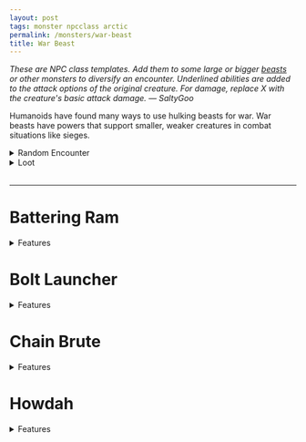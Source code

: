 ```yaml
---
layout: post
tags: monster npcclass arctic
permalink: /monsters/war-beast
title: War Beast
---
```


<span class="alchemy"> *These are NPC class templates. Add them to some large or bigger [beasts](https://saltygoo.github.io/list/monsters-beast) or other monsters to diversify an encounter. Underlined abilities are added to the attack options of the original creature. For damage, replace X with the creature's basic attack damage. — SaltyGoo* </span>

Humanoids have found many ways to use hulking beasts for war. War beasts have powers that support smaller, weaker creatures in combat situations like sieges.<br> 

<details markdown="1">
<summary>Random Encounter</summary>

1. **Monster:** 1 war beasts & 1D6 [soldiers](https://saltygoo.github.io/list/monsters-soldier) or [warriors](https://saltygoo.github.io/list/monsters-warrior).
1. **Lair:** A big corral with ominous chains anchered to a pole. <br>	&nbsp; OR <br>	**Omen:** War drums and beast screams.
1. **Spoor:** Trampled creature.
1. **Tracks:** Sound of war drums.
1. **Trace:** A lone hunter looking for cubs to train into war beasts.
1. **Trace:** Trampled house.
</details>

<details markdown="1">
<summary>Loot</summary>

Check on the original beasts stats.
</details>

<br>

---

# Battering Ram
<details markdown="1">
<summary>Features</summary>

The beast is equipped with an armored ramming device designed to destroy doors.

**Stats:** armor at least as chain.

<ins>Bash.</ins> The war beast makes an attack with disadvantage (2X), on a hit, the target is pushed probe. Objects take double damage from this attack.

<ins>Charge.</ins> The war beast pushes all creatures in its path. If they fail a save, they fall prone.
</details>

# Bolt Launcher
<details markdown="1">
<summary>Features</summary>

The beast is equipped with a small ballista. If the war beast does not have hands, a smaller creature is handling it.

**Stats:** unchanged.

<ins>Bolt Launch.</ins> The war beast makes a ranged attack against a target (x), it ignores armor. The war beast can then make a shove maneuvre on a adjacent target.
</details>


# Chain Brute
<details markdown="1">
<summary>Features</summary>

Weighted chains are attached to the war beast to cause maximum havok when it moves. When it makes a melee attack, up to two other nearby targets must save or fall prone.

**Stats:** unchanged.
</details>

# Howdah
<details markdown="1">
<summary>Features</summary>

The war beast is topped with a platform from which creatures can attack safely.

**Stats:** unchanged.

Up to 4 creatures two sizes smaller than the beast can stand on top of it. They have advantage in dodging ranged attacks. If the war beast is slain, all the creatures on the howdah fall prone.
</details>

